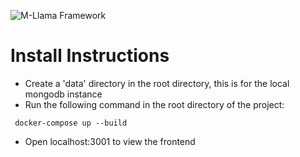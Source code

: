 ![M-Llama Framework](M-Llama-image.png)
# Install Instructions
- Create a 'data' directory in the root directory, this is for the local mongodb instance
- Run the following command in the root directory of the project:

``` docker-compose up --build```

- Open localhost:3001 to view the frontend

